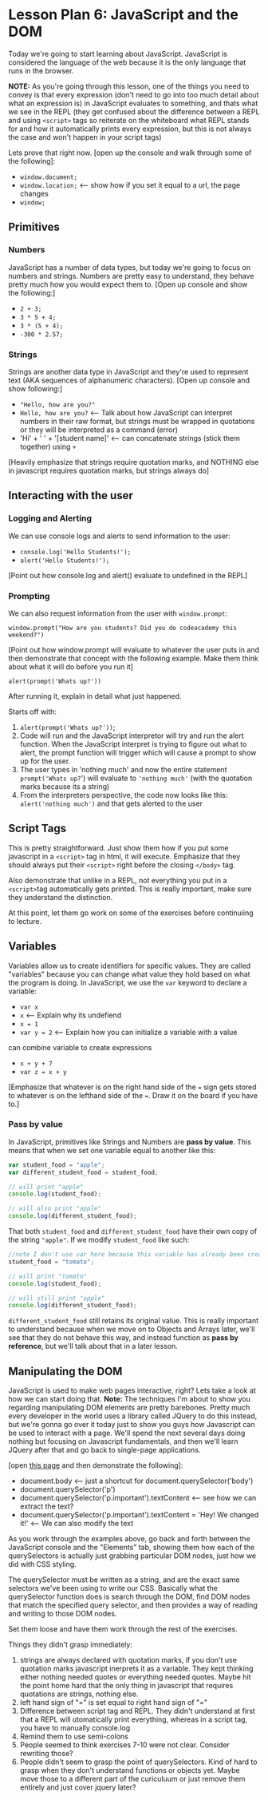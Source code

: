 # Lesson Plan 6: JavaScript and the DOM

Today we're going to start learning about JavaScript. JavaScript is considered the language of the web because it is the only language that runs in the browser.

**NOTE:** As you're going through this lesson, one of the things you need to convey is that every expression (don't need to go into too much detail about what an expression is) in JavaScript evaluates to something, and thats what we see in the REPL (they get confused about the difference between a REPL and using `<script>` tags so reiterate on the whiteboard what REPL stands for and how it automatically prints every expression, but this is not always the case and won't happen in your script tags)

Lets prove that right now. [open up the console and walk through some of the following]:

+ `window.document;`
+ `window.location;` <-- show how if you set it equal to a url, the page changes
+ `window;`

## Primitives

### Numbers

JavaScript has a number of data types, but today we're going to focus on numbers and strings. Numbers are pretty easy to understand, they behave pretty much how you would expect them to. [Open up console and show the following:]

+ `2 + 3;`
+ `3 * 5 + 4;`
+ `3 * (5 + 4);`
+ `-300 * 2.57;`

### Strings

Strings are another data type in JavaScript and they're used to represent text (AKA sequences of alphanumeric characters). [Open up console and show following:]

+ `"Hello, how are you?"`
+ `Hello, how are you?` <-- Talk about how JavaScript can interpret numbers in their raw format, but strings must be wrapped in quotations or they will be interpreted as a command (error)
+ 'Hi' + ' ' + '[student name]' <-- can concatenate strings (stick them together) using `+`

[Heavily emphasize that strings require quotation marks, and NOTHING else in javascript requires quotation marks, but strings always do]

## Interacting with the user

### Logging and Alerting

We can use console logs and alerts to send information to the user:

+ `console.log('Hello Students!');`
+ `alert('Hello Students!');`

[Point out how console.log and alert() evaluate to undefined in the REPL]


### Prompting

We can also request information from the user with `window.prompt`:

`window.prompt("How are you students? Did you do codeacademy this weekend?")`

[Point out how window.prompt will evaluate to whatever the user puts in and then demonstrate that concept with the following example. Make them think about what it will do before you run it]

`alert(prompt('Whats up?'))`

After running it, explain in detail what just happened.

Starts off with:

1. `alert(prompt('Whats up?'))`;
2. Code will run and the JavaScript interpretor will try and run the alert function. When the JavaScript interpret is trying to figure out what to alert, the prompt function will trigger which will cause a prompt to show up for the user.
3. The user types in 'nothing much' and now the entire statement `prompt('Whats up?`') will evaluate to `'nothing much'` (with the quotation marks because its a string)
4. From the interpreters perspective, the code now looks like this: `alert('nothing much')` and that gets alerted to the user

## Script Tags

This is pretty straightforward. Just show them how if you put some javascript in a `<script>` tag in html, it will execute. Emphasize that they should always put their `<script>` right before the closing `</body>` tag. 

Also demonstrate that unlike in a REPL, not everything you put in a `<script>`tag automatically gets printed. This is really important, make sure they understand the distinction.

At this point, let them go work on some of the exercises before continuiing to lecture.

## Variables

Variables allow us to create identifiers for specific values. They are called "variables" because you can change what value they hold based on what the program is doing. In JavaScript, we use the `var` keyword to declare a variable:

+ `var x`
+ `x` <-- Explain why its undefiend
+ `x = 1`
+ `var y = 2` <-- Explain how you can initialize a variable with a value

can combine variable to create expressions

+ `x + y + 7`
+ `var z = x + y`

[Emphasize that whatever is on the right hand side of the `=` sign gets stored to whatever is on the lefthand side of the `=`. Draw it on the board if you have to.]

### Pass by value

In JavaScript, primitives like Strings and Numbers are **pass by value**. This means that when we set one variable equal to another like this:

```javascript
var student_food = "apple";
var different_student_food = student_food;

// will print "apple"
console.log(student_food);

// will also print "apple"
console.log(different_student_food);
```

That both `student_food` and `different_student_food` have their own copy of the string `"apple"`. If we modify `student_food` like such:

```javascript
//note I don't use var here because this variable has already been created earlier
student_food = "tomato";

// will print "tomato"
console.log(student_food);

// will still print "apple"
console.log(different_student_food);
```

`different_student_food` still retains its original value. This is really important to understand because when we move on to Objects and Arrays later, we'll see that they do not behave this way, and instead function as **pass by reference**, but we'll talk about that in a later lesson.

## Manipulating the DOM

JavaScript is used to make web pages interactive, right? Lets take a look at how we can start doing that. **Note:** The techniques I'm about to show you regarding manipulating DOM elements are pretty barebones. Pretty much every developer in the world uses a library called JQuery to do this instead, but we're gonna go over it today just to show you guys how Javascript can be used to interact with a page. We'll spend the next several days doing nothing but focusing on Javascript fundamentals, and then we'll learn JQuery after that and go back to single-page applications.

[open [this page](../../lessons/lesson06/resources/dom_example.html) and then demonstrate the following]:

+ document.body <-- just a shortcut for document.querySelector('body')
+ document.querySelector('p')
+ document.querySelector('p.important').textContent <-- see how we can extract the text?
+ document.querySelector('p.important').textContent = 'Hey! We changed it!' <-- We can also modify the text

As you work through the examples above, go back and forth between the JavaScript console and the "Elements" tab, showing them how each of the querySelectors is actually just grabbing particular DOM nodes, just how we did with CSS styling.

The querySelector must be written as a string, and are the exact same selectors we've been using to write our CSS. Basically what the querySelector function does is search through the DOM, find DOM nodes that match the specified query selector, and then provides a way of reading and writing to those DOM nodes.

Set them loose and have them work through the rest of the exercises.

Things they didn't grasp immediately:

1. strings are always declared with quotation marks, if you don't use quotation marks javascript inerprets it as a variable. They kept thinking either nothing needed quotes or everything needed quotes. Maybe hit the point home hard that the only thing in javascript that requires quotations are strings, nothing else.
2. left hand sign of "=" is set equal to right hand sign of "="
3. Difference between script tag and REPL. They didn't understand at first that a REPL will utomatically print everything, whereas in a script tag, you have to manually console.log
4. Remind them to use semi-colons
5. People seemed to think exercises 7-10 were not clear. Consider rewriting those?
6. People didn't seem to grasp the point of querySelectors. Kind of hard to grasp when they don't understand functions or objects yet. Maybe move those to a different part of the curiculuum or just remove them entirely and just cover jquery later?
